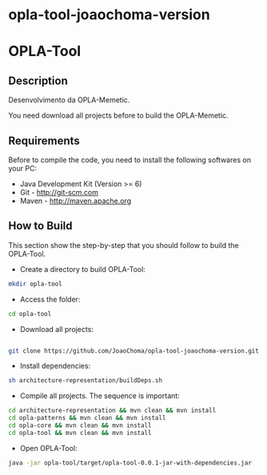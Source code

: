 # opla-tool-joaochoma-version

# OPLA-Tool

## Description
Desenvolvimento da OPLA-Memetic.

You need download all projects before to build the OPLA-Memetic.

## Requirements
Before to compile the code, you need to install the following softwares on your PC:
- Java Development Kit (Version >= 6)
- Git - http://git-scm.com
- Maven - http://maven.apache.org

## How to Build
This section show the step-by-step that you should follow to build the OPLA-Tool. 

- Create a directory to build OPLA-Tool:
```sh
mkdir opla-tool
```
- Access the folder:
```sh
cd opla-tool
```
- Download all projects:
```sh

git clone https://github.com/JoaoChoma/opla-tool-joaochoma-version.git
```
- Install dependencies:
```sh
sh architecture-representation/buildDeps.sh
```
- Compile all projects. The sequence is important:
```sh
cd architecture-representation && mvn clean && mvn install
cd opla-patterns && mvn clean && mvn install
cd opla-core && mvn clean && mvn install
cd opla-tool && mvn clean && mvn install
```
- Open OPLA-Tool:
```sh
java -jar opla-tool/target/opla-tool-0.0.1-jar-with-dependencies.jar
```
